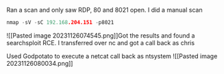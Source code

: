 Ran a scan and only saw RDP, 80 and 8021 open. I did a manual scan 
```c 
nmap -sV -sC 192.168.204.151 -p8021
```

![[Pasted image 20231126074545.png]]Got the results and found a searchsploit RCE. I transferred over nc and got a call back as chris


Used Godpotato to execute a netcat call back as ntsystem
![[Pasted image 20231126080034.png]]